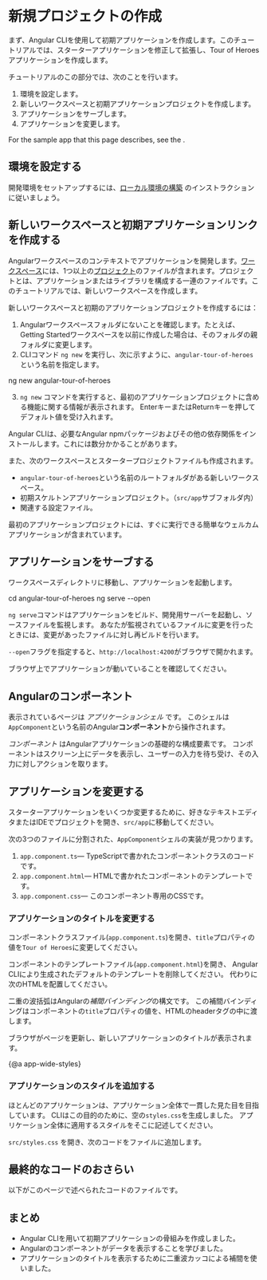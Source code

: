 # 新規プロジェクトの作成

まず、Angular CLIを使用して初期アプリケーションを作成します。このチュートリアルでは、スターターアプリケーションを修正して拡張し、Tour of Heroesアプリケーションを作成します。

チュートリアルのこの部分では、次のことを行います。

1. 環境を設定します。
2. 新しいワークスペースと初期アプリケーションプロジェクトを作成します。
3. アプリケーションをサーブします。
4. アプリケーションを変更します。

<div class="alert is-helpful">

  For the sample app that this page describes, see the <live-example></live-example>.

</div>

## 環境を設定する

開発環境をセットアップするには、[ローカル環境の構築](guide/setup-local "Setting up for Local Development") のインストラクションに従いましょう。


## 新しいワークスペースと初期アプリケーションリンクを作成する

Angularワークスペースのコンテキストでアプリケーションを開発します。[ワークスペース](guide/glossary#workspace)には、1つ以上の[プロジェクト](guide/glossary#project)のファイルが含まれます。プロジェクトとは、アプリケーションまたはライブラリを構成する一連のファイルです。このチュートリアルでは、新しいワークスペースを作成します。

新しいワークスペースと初期のアプリケーションプロジェクトを作成するには：

 1. Angularワークスペースフォルダにないことを確認します。たとえば、Getting Startedワークスペースを以前に作成した場合は、そのフォルダの親フォルダに変更します。
 2. CLIコマンド `ng new` を実行し、次に示すように、`angular-tour-of-heroes` という名前を指定します。

  <code-example language="sh">
    ng new angular-tour-of-heroes
  </code-example>

  3. `ng new` コマンドを実行すると、最初のアプリケーションプロジェクトに含める機能に関する情報が表示されます。 EnterキーまたはReturnキーを押してデフォルト値を受け入れます。

Angular CLIは、必要なAngular npmパッケージおよびその他の依存関係をインストールします。これには数分かかることがあります。

また、次のワークスペースとスタータープロジェクトファイルも作成されます。

  * `angular-tour-of-heroes`という名前のルートフォルダがある新しいワークスペース。 
  * 初期スケルトンアプリケーションプロジェクト。（`src/app`サブフォルダ内） 
  * 関連する設定ファイル。

最初のアプリケーションプロジェクトには、すぐに実行できる簡単なウェルカムアプリケーションが含まれています。

## アプリケーションをサーブする

ワークスペースディレクトリに移動し、アプリケーションを起動します。

<code-example language="sh">
  cd angular-tour-of-heroes
  ng serve --open
</code-example>

<div class="alert is-helpful">

`ng serve`コマンドはアプリケーションをビルド、開発用サーバーを起動し、ソースファイルを監視します。
あなたが監視されているファイルに変更を行ったときには、変更があったファイルに対し再ビルドを行います。

`--open`フラグを指定すると、`http://localhost:4200`がブラウザで開かれます。

</div>

ブラウザ上でアプリケーションが動いていることを確認してください。

## Angularのコンポーネント

表示されているページは _アプリケーションシェル_ です。
このシェルは`AppComponent`という名前のAngular**コンポーネント**から操作されます。

_コンポーネント_ はAngularアプリケーションの基礎的な構成要素です。
コンポーネントはスクリーン上にデータを表示し、ユーザーの入力を待ち受け、その入力に対しアクションを取ります。

## アプリケーションを変更する

スターターアプリケーションをいくつか変更するために、好きなテキストエディタまたはIDEでプロジェクトを開き、`src/app`に移動してください。

次の3つのファイルに分割された、`AppComponent`シェルの実装が見つかります。

1. `app.component.ts`&mdash; TypeScriptで書かれたコンポーネントクラスのコードです。
1. `app.component.html`&mdash; HTMLで書かれたコンポーネントのテンプレートです。
1. `app.component.css`&mdash; このコンポーネント専用のCSSです。

### アプリケーションのタイトルを変更する

コンポーネントクラスファイル(`app.component.ts`)を開き、`title`プロパティの値を`Tour of Heroes`に変更してください。

<code-example path="toh-pt0/src/app/app.component.ts" region="set-title" header="app.component.ts (class title property)"></code-example>

コンポーネントのテンプレートファイル(`app.component.html`)を開き、
Angular CLIにより生成されたデフォルトのテンプレートを削除してください。
代わりに次のHTMLを配置してください。

<code-example path="toh-pt0/src/app/app.component.html"
  header="app.component.html (template)"></code-example>

二重の波括弧はAngularの*補間バインディング*の構文です。
この補間バインディングはコンポーネントの`title`プロパティの値を、HTMLのheaderタグの中に渡します。

ブラウザがページを更新し、新しいアプリケーションのタイトルが表示されます。

{@a app-wide-styles}

### アプリケーションのスタイルを追加する

ほとんどのアプリケーションは、アプリケーション全体で一貫した見た目を目指しています。
CLIはこの目的のために、空の`styles.css`を生成しました。
アプリケーション全体に適用するスタイルをそこに記述してください。

`src/styles.css` を開き、次のコードをファイルに追加します。

<code-example path="toh-pt0/src/styles.1.css" header="src/styles.css (excerpt)">
</code-example>

## 最終的なコードのおさらい

以下がこのページで述べられたコードのファイルです。

<code-tabs>

  <code-pane header="src/app/app.component.ts" path="toh-pt0/src/app/app.component.ts">
  </code-pane>

  <code-pane header="src/app/app.component.html" path="toh-pt0/src/app/app.component.html">
  </code-pane>

  <code-pane
    header="src/styles.css (excerpt)"
    path="toh-pt0/src/styles.1.css">
  </code-pane>
</code-tabs>

## まとめ

* Angular CLIを用いて初期アプリケーションの骨組みを作成しました。
* Angularのコンポーネントがデータを表示することを学びました。
* アプリケーションのタイトルを表示するために二重波カッコによる補間を使いました。
